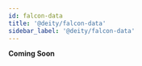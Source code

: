 ```yaml
---
id: falcon-data
title: '@deity/falcon-data'
sidebar_label: '@deity/falcon-data'
---
```


**Coming Soon**
